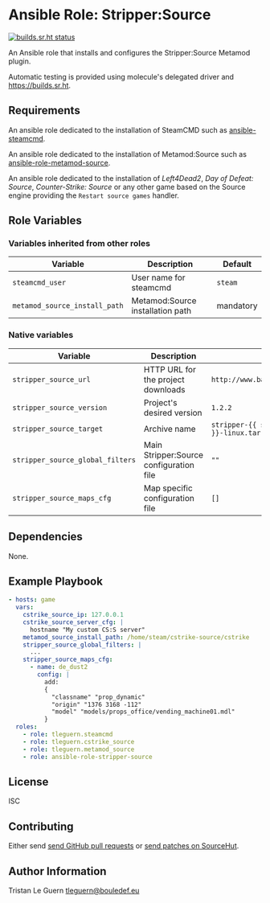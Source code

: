 # Ansible Role: Stripper:Source

[![builds.sr.ht status](https://builds.sr.ht/~tleguern/ansible-role-stripper-source.svg)](https://builds.sr.ht/~tleguern/ansible-role-stripper-source?)

An Ansible role that installs and configures the Stripper:Source Metamod plugin.

Automatic testing is provided using molecule's delegated driver and <https://builds.sr.ht>.

## Requirements

An ansible role dedicated to the installation of SteamCMD such as [ansible-steamcmd](https://github.com/tleguern/ansible-steamcmd).

An ansible role dedicated to the installation of Metamod:Source such as [ansible-role-metamod-source](https://github.com/tleguern/ansible-role-metamod-source).

An ansible role dedicated to the installation of _Left4Dead2_, _Day of Defeat: Source_, _Counter-Strike: Source_ or any other game based on the Source engine providing the `Restart source games` handler.

## Role Variables

### Variables inherited from other roles

| Variable | Description | Default |
|----------|-------------|---------|
| `steamcmd_user` | User name for steamcmd | `steam` |
| `metamod_source_install_path` | Metamod:Source installation path | mandatory |

### Native variables

| Variable | Description | Default |
|----------|-------------|---------|
| `stripper_source_url` | HTTP URL for the project downloads | `http://www.bailopan.net/stripper/files` |
| `stripper_source_version` | Project's desired version | `1.2.2` |
| `stripper_source_target` | Archive name | `stripper-{{ stripper_source_version }}-linux.tar.gz` |
| `stripper_source_global_filters` | Main Stripper:Source configuration file | `""` |
| `stripper_source_maps_cfg` | Map specific configuration file | `[]` |

## Dependencies

None.

## Example Playbook

```yaml
- hosts: game
  vars:
    cstrike_source_ip: 127.0.0.1
    cstrike_source_server_cfg: |
      hostname "My custom CS:S server"
    metamod_source_install_path: /home/steam/cstrike-source/cstrike
    stripper_source_global_filters: |
      ...
    stripper_source_maps_cfg:
      - name: de_dust2
        config: |
          add:
          {
            "classname" "prop_dynamic"
            "origin" "1376 3168 -112"
            "model" "models/props_office/vending_machine01.mdl"
          }
  roles:
    - role: tleguern.steamcmd
    - role: tleguern.cstrike_source
    - role: tleguern.metamod_source
    - role: ansible-role-stripper-source
```

## License

ISC

## Contributing

Either send [send GitHub pull requests](https://github.com/tleguern/ansible-role-stripper-source) or [send patches on SourceHut](https://lists.sr.ht/~tleguern/misc).

## Author Information

Tristan Le Guern <tleguern@bouledef.eu>
